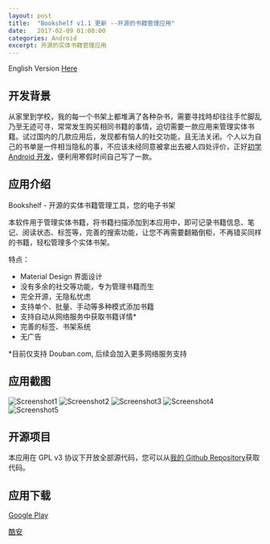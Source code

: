 ```yaml
---
layout: post
title:  "Bookshelf v1.1 更新 --开源的书籍管理应用"
date:   2017-02-09 01:00:00
categories: Android
excerpt: 开源的实体书籍管理应用
---
```


English Version [Here]

[Here]:https://github.com/smartjinyu/MyBookshelf/blob/master/README.md

## 开发背景

从家里到学校，我的每一个书架上都堆满了各种杂书，需要寻找時却往往手忙脚乱乃至无迹可寻，常常发生购买相同书籍的事情，迫切需要一款应用来管理实体书籍。试过国内的几款应用后，发现都有恼人的社交功能，且无法关闭。个人以为自己的书单是一件相当隐私的事，不应该未经同意被拿出去被人四处评价，正好[初学 Android 开发]，便利用寒假时间自己写了一款。

[初学 Android 开发]:https://smartjinyu.com/android/2016/10/25/Begin_to_learn_android_again.html

## 应用介绍

Bookshelf - 开源的实体书籍管理工具，您的电子书架

本软件用于管理实体书籍，将书籍扫描添加到本应用中，即可记录书籍信息、笔记、阅读状态、标签等，完善的搜索功能，让您不再需要翻箱倒柜，不再错买同样的书籍，轻松管理多个实体书架。

特点：

- Material Design 界面设计
- 没有多余的社交等功能，专为管理书籍而生
- 完全开源，无隐私忧虑
- 支持单个、批量、手动等多种模式添加书籍
- 支持自动从网络服务中获取书籍详情*
- 完善的标签、书架系统
- 无广告

*目前仅支持 Douban.com, 后续会加入更多网络服务支持


## 应用截图

![Screenshot1](\img\2017-02-09\1.png)
![Screenshot2](\img\2017-02-09\2.png)
![Screenshot3](\img\2017-02-09\3.png)
![Screenshot4](\img\2017-02-09\4.png)
![Screenshot5](\img\2017-02-09\5.png)


## 开源项目

本应用在 GPL v3 协议下开放全部源代码，您可以从[我的 Github Repository]获取代码。

[我的 Github Repository]:https://github.com/smartjinyu/MyBookshelf

## 应用下载

[Google Play]

[酷安]

[Google Play]:https://play.google.com/store/apps/details?id=com.smartjinyu.mybookshelf
[酷安]:http://coolapk.com/apk/com.smartjinyu.mybookshelf